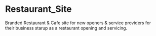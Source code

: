 # Restaurant_Site
Branded Restaurant &amp; Cafe site for new openers &amp; service providers for their business starup as a restaurant opening and servicing.
